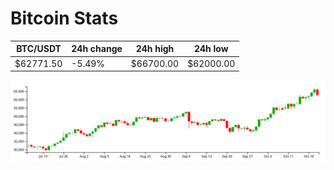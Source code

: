 # Bitcoin Stats

BTC/USDT|24h change|24h high|24h low|
|---|---|---|---|
|$62771.50|-5.49%|$66700.00|$62000.00|

<img src="./chart.svg">
